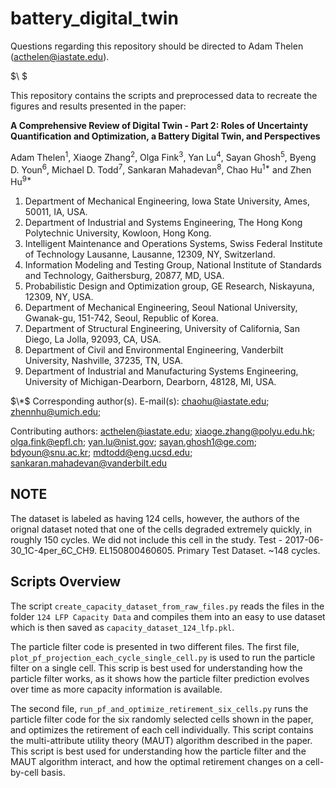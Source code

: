 # battery_digital_twin

Questions regarding this repository should be directed to Adam Thelen (acthelen@iastate.edu).

$\ $

This repository contains the scripts and preprocessed data to recreate the figures and results presented in the paper:

**A Comprehensive Review of Digital Twin - Part 2: Roles of Uncertainty Quantification and Optimization, a Battery Digital Twin, and Perspectives**
  
Adam Thelen<sup>1</sup>, Xiaoge Zhang<sup>2</sup>, Olga Fink<sup>3</sup>, Yan Lu<sup>4</sup>, Sayan Ghosh<sup>5</sup>, Byeng D.
Youn<sup>6</sup>, Michael D. Todd<sup>7</sup>, Sankaran Mahadevan<sup>8</sup>, Chao Hu<sup>1*</sup> and Zhen Hu<sup>9*</sup>

1. Department of Mechanical Engineering, Iowa State University, Ames, 50011, IA, USA.
2. Department of Industrial and Systems Engineering, The Hong Kong Polytechnic University, Kowloon, Hong Kong.
3. Intelligent Maintenance and Operations Systems, Swiss Federal Institute of Technology Lausanne, Lausanne, 12309, NY, Switzerland.
4. Information Modeling and Testing Group, National Institute of Standards and Technology, Gaithersburg, 20877, MD, USA.
5. Probabilistic Design and Optimization group, GE Research, Niskayuna, 12309, NY, USA.
6. Department of Mechanical Engineering, Seoul National University, Gwanak-gu, 151-742, Seoul, Republic of Korea.
7. Department of Structural Engineering, University of California, San Diego, La Jolla, 92093, CA, USA.
8. Department of Civil and Environmental Engineering, Vanderbilt University, Nashville, 37235, TN, USA.
9. Department of Industrial and Manufacturing Systems Engineering, University of Michigan-Dearborn, Dearborn, 48128, MI, USA.

$\*$ Corresponding author(s). E-mail(s): chaohu@iastate.edu; zhennhu@umich.edu;

Contributing authors: acthelen@iastate.edu; xiaoge.zhang@polyu.edu.hk; olga.fink@epfl.ch; yan.lu@nist.gov; sayan.ghosh1@ge.com; bdyoun@snu.ac.kr; mdtodd@eng.ucsd.edu; sankaran.mahadevan@vanderbilt.edu

## NOTE

The dataset is labeled as having 124 cells, however, the authors of the orignal dataset noted that one of the cells degraded extremely quickly, in roughly 150 cycles. We did not include this cell in the study. Test - 2017-06-30_1C-4per_6C_CH9. EL150800460605. Primary Test Dataset. ~148 cycles. 


## Scripts Overview

The script `create_capacity_dataset_from_raw_files.py` reads the files in the folder `124 LFP Capacity Data` and compiles them into an easy to use dataset which is then saved as `capacity_dataset_124_lfp.pkl`. 

The particle filter code is presented in two different files. The first file, `plot_pf_projection_each_cycle_single_cell.py` is used to run the particle filter on a single cell. This scrip is best used for understanding how the particle filter works, as it shows how the particle filter prediction evolves over time as more capacity information is available. 

The second file, `run_pf_and_optimize_retirement_six_cells.py` runs the particle filter code for the six randomly selected cells shown in the paper, and optimizes the retirement of each cell individually. This script contains the multi-attribute utility theory (MAUT) algorithm described in the paper. This script is best used for understanding how the particle filter and the MAUT algorithm interact, and how the optimal retirement changes on a cell-by-cell basis. 


